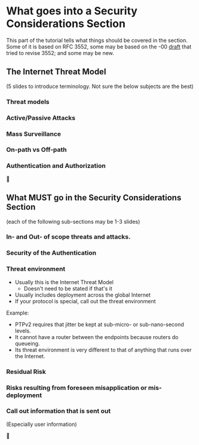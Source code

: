 # What goes into a Security Considerations Section

This part of the tutorial tells what things should be covered in the section. Some of it is based on RFC 3552, some may be based on the -00 [draft](https://tools.ietf.org/html/draft-nir-saag-rfc3552bis-00) that tried to revise 3552; and some may be new.

## The Internet Threat Model
(5 slides to introduce terminology. Not sure the below subjects are the best)
### Threat models
### Active/Passive Attacks
### Mass Surveillance
### On-path vs Off-path
### Authentication and Authorization

:sheep:

## What MUST go in the Security Considerations Section
(each of the following sub-sections may be 1-3 slides)
### In- and Out- of scope threats and attacks.
### Security of the Authentication
### Threat environment
* Usually this is the Internet Threat Model
  * Doesn't need to be stated if that's it
* Usually includes deployment across the global Internet
* If your protocol is special, call out the threat environment

Example:
* PTPv2 requires that jitter be kept at sub-micro- or sub-nano-second levels.
* It cannot have a router between the endpoints because routers do queueing.
* Its threat environment is very different to that of anything that runs over the Internet.

### Residual Risk
### Risks resulting from foreseen misapplication or mis-deployment
### Call out information that is sent out
(Especially user information)

:sheep:



